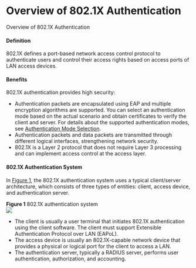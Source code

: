Overview of 802.1X Authentication
=================================

Overview of 802.1X Authentication

#### Definition

802.1X defines a port-based network access control protocol to authenticate users and control their access rights based on access ports of LAN access devices.


#### Benefits

802.1X authentication provides high security:

* Authentication packets are encapsulated using EAP and multiple encryption algorithms are supported. You can select an authentication mode based on the actual scenario and obtain certificates to verify the client and server. For details about the supported authentication modes, see [Authentication Mode Selection](galaxy_nac_cfg_0040.html#EN-US_CONCEPT_0000001563880241__section1682995484180154).
* Authentication packets and data packets are transmitted through different logical interfaces, strengthening network security.
* 802.1X is a Layer 2 protocol that does not require Layer 3 processing and can implement access control at the access layer.

#### 802.1X Authentication System

In [Figure 1](#EN-US_CONCEPT_0000001513040266__fig_dc_fd_nac_000401), the 802.1X authentication system uses a typical client/server architecture, which consists of three types of entities: client, access device, and authentication server.

**Figure 1** 802.1X authentication system  
![](figure/en-us_image_0000001512841006.png)

* The client is usually a user terminal that initiates 802.1X authentication using the client software. The client must support Extensible Authentication Protocol over LAN (EAPoL).
* The access device is usually an 802.1X-capable network device that provides a physical or logical port for the client to access a LAN.
* The authentication server, typically a RADIUS server, performs user authentication, authorization, and accounting.